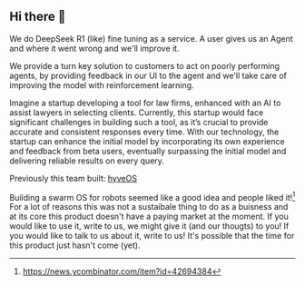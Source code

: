 ## Hi there 👋

<!--

**Here are some ideas to get you started:**

🙋‍♀️ A short introduction - what is your organization all about?
🌈 Contribution guidelines - how can the community get involved?
👩‍💻 Useful resources - where can the community find your docs? Is there anything else the community should know?
🍿 Fun facts - what does your team eat for breakfast?
🧙 Remember, you can do mighty things with the power of [Markdown](https://docs.github.com/github/writing-on-github/getting-started-with-writing-and-formatting-on-github/basic-writing-and-formatting-syntax)
-->

We do DeepSeek R1 (like) fine tuning as a service. A user gives us an Agent and where it went wrong and we'll improve it.

We provide a turn key solution to customers to act on poorly performing agents, by providing feedback in our UI to the agent and we'll take care of improving the model with reinforcement learning.

Imagine a startup developing a tool for law firms, enhanced with an AI to assist lawyers in selecting clients. Currently, this startup would face significant challenges in building such a tool, as it’s crucial to provide accurate and consistent responses every time. With our technology, the startup can enhance the initial model by incorporating its own experience and feedback from beta users, eventually surpassing the initial model and delivering reliable results on every query.

Previously this team built: [hyveOS](https://docs.p2p.industries)

Building a swarm OS for robots seemed like a good idea and people liked it![^1]
For a lot of reasons this was not a sustaibale thing to do as a buisness and at its core this product doesn't have a paying market at the moment.
If you would like to use it, write to us, we might give it (and our thougts) to you! If you would like to talk to us about it, write to us!
It's possible that the time for this product just hasn't come (yet).

[^1]: https://news.ycombinator.com/item?id=42694384